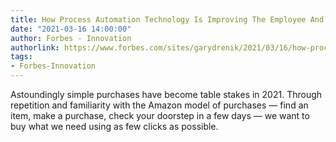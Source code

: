 ```yaml
---
title: How Process Automation Technology Is Improving The Employee And Customer Experience
date: "2021-03-16 14:00:00"
author: Forbes - Innovation
authorlink: https://www.forbes.com/sites/garydrenik/2021/03/16/how-process-automation-technology-is-improving-the-employee-and-customer-experience/
tags:
- Forbes-Innovation
---
```

Astoundingly simple purchases have become table stakes in 2021. Through repetition and familiarity with the Amazon model of purchases — find an item, make a purchase, check your doorstep in a few days — we want to buy what we need using as few clicks as possible.